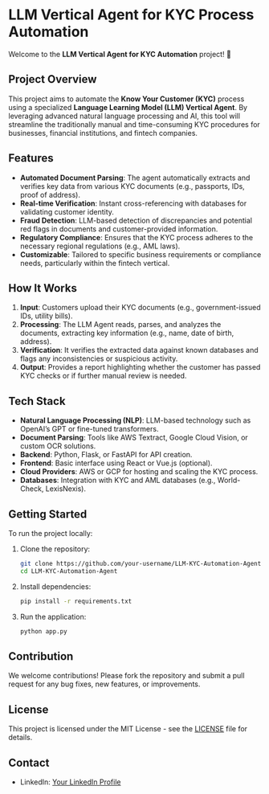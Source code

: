 # LLM Vertical Agent for KYC Process Automation

Welcome to the **LLM Vertical Agent for KYC Automation** project! 🚀

## Project Overview

This project aims to automate the **Know Your Customer (KYC)** process using a specialized **Language Learning Model (LLM) Vertical Agent**. By leveraging advanced natural language processing and AI, this tool will streamline the traditionally manual and time-consuming KYC procedures for businesses, financial institutions, and fintech companies.

## Features

- **Automated Document Parsing**: The agent automatically extracts and verifies key data from various KYC documents (e.g., passports, IDs, proof of address).
- **Real-time Verification**: Instant cross-referencing with databases for validating customer identity.
- **Fraud Detection**: LLM-based detection of discrepancies and potential red flags in documents and customer-provided information.
- **Regulatory Compliance**: Ensures that the KYC process adheres to the necessary regional regulations (e.g., AML laws).
- **Customizable**: Tailored to specific business requirements or compliance needs, particularly within the fintech vertical.
  
## How It Works

1. **Input**: Customers upload their KYC documents (e.g., government-issued IDs, utility bills).
2. **Processing**: The LLM Agent reads, parses, and analyzes the documents, extracting key information (e.g., name, date of birth, address).
3. **Verification**: It verifies the extracted data against known databases and flags any inconsistencies or suspicious activity.
4. **Output**: Provides a report highlighting whether the customer has passed KYC checks or if further manual review is needed.

## Tech Stack

- **Natural Language Processing (NLP)**: LLM-based technology such as OpenAI’s GPT or fine-tuned transformers.
- **Document Parsing**: Tools like AWS Textract, Google Cloud Vision, or custom OCR solutions.
- **Backend**: Python, Flask, or FastAPI for API creation.
- **Frontend**: Basic interface using React or Vue.js (optional).
- **Cloud Providers**: AWS or GCP for hosting and scaling the KYC process.
- **Databases**: Integration with KYC and AML databases (e.g., World-Check, LexisNexis).

## Getting Started

To run the project locally:

1. Clone the repository:
    ```bash
    git clone https://github.com/your-username/LLM-KYC-Automation-Agent.git
    cd LLM-KYC-Automation-Agent
    ```

2. Install dependencies:
    ```bash
    pip install -r requirements.txt
    ```

3. Run the application:
    ```bash
    python app.py
    ```

## Contribution

We welcome contributions! Please fork the repository and submit a pull request for any bug fixes, new features, or improvements.

## License

This project is licensed under the MIT License - see the [LICENSE](LICENSE) file for details.

## Contact

- LinkedIn: [Your LinkedIn Profile]([https://linkedin.com/in/your-profile](https://www.linkedin.com/in/alvaro-zampieri-411320210/))
